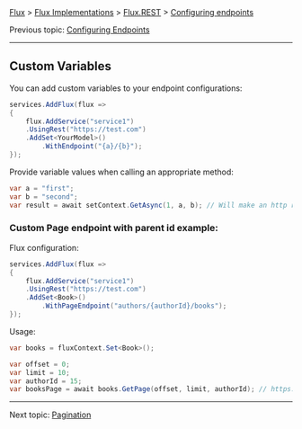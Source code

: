 ﻿<span class="breadcrumbs">
    <a href="../">Flux</a> &gt;
    <a href="../04.implementations.html">Flux Implementations</a> &gt;
    <a href="./">Flux.REST</a> &gt;
    <a href="./03.variables.html">Configuring endpoints</a>
</span>

Previous topic:
[Configuring Endpoints](02.endpoints.md)

---

## Custom Variables

You can add custom variables to your endpoint configurations:

```csharp
services.AddFlux(flux =>
{
    flux.AddService("service1")
    .UsingRest("https://test.com")
    .AddSet<YourModel>()
        .WithEndpoint("{a}/{b}");
});
```

Provide variable values when calling an appropriate method:

```csharp
var a = "first";
var b = "second";
var result = await setContext.GetAsync(1, a, b); // Will make an http request to https://test.com/first/second/1
```

### Custom Page endpoint with parent id example:

Flux configuration:
```csharp
services.AddFlux(flux =>
{
    flux.AddService("service1")
    .UsingRest("https://test.com")
    .AddSet<Book>()
        .WithPageEndpoint("authors/{authorId}/books");
});
```

Usage:
```csharp
var books = fluxContext.Set<Book>();

var offset = 0;
var limit = 10;
var authorId = 15;
var booksPage = await books.GetPage(offset, limit, authorId); // https://test.com/authors/15/books?offset=0&limit=10
```

---

Next topic:
[Pagination](04.pagination.md)